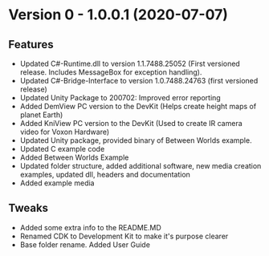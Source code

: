 # Version 0 - 1.0.0.1 (2020-07-07)

## Features
* Updated C#-Runtime.dll to version 1.1.7488.25052 (First versioned release. Includes MessageBox for exception handling).
* Updated C#-Bridge-Interface to version 1.0.7488.24763 (first versioned release)
* Updated Unity Package to 200702: Improved error reporting
* Added DemView PC version to the DevKit (Helps create height maps of planet Earth)
* Added KniView PC version to the DevKit (Used to create IR camera video for Voxon Hardware)
* Updated Unity package, provided binary of Between Worlds example.
* Updated C example code
* Added Between Worlds Example
* Updated folder structure, added additional software, new media creation examples, updated dll, headers and documentation
* Added example media

## Tweaks
* Added some extra info to the README.MD
* Renamed CDK to Development Kit to make it's purpose clearer
* Base folder rename. Added User Guide